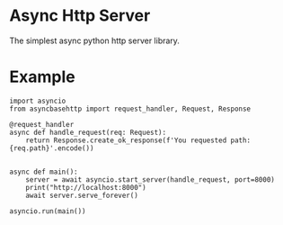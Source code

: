 # Async Http Server

The simplest async python http server library.

# Example

    import asyncio
    from asyncbasehttp import request_handler, Request, Response

    @request_handler
    async def handle_request(req: Request):
        return Response.create_ok_response(f'You requested path: {req.path}'.encode())


    async def main():
        server = await asyncio.start_server(handle_request, port=8000)
        print("http://localhost:8000")
        await server.serve_forever()

    asyncio.run(main())

